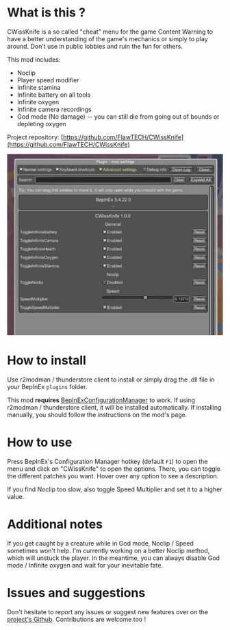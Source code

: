 # What is this ?

CWissKnife is a so called "cheat" menu for the game Content Warning to have a better understanding of the game's mechanics or simply to play around. Don't use in public lobbies and ruin the fun for others.

This mod includes:
* Noclip
* Player speed modifier
* Infinite stamina
* Infinite battery on all tools
* Infinite oxygen
* Infinite camera recordings
* God mode (No damage) -- you can still die from going out of bounds or depleting oxygen

Project repository: [https://github.com/FlawTECH/CWissKnife](https://github.com/FlawTECH/CWissKnife)

![Menu screenshot](https://github.com/FlawTECH/CWissKnife/raw/main/Screenshot.png)

# How to install
Use r2modman / thunderstore client to install or simply drag the .dll file in your BepInEx `plugins` folder.

This mod **requires** [BepInExConfigurationManager](https://thunderstore.io/c/content-warning/p/Azumatt/Official_BepInExConfigurationManager/) to work. If using r2modman / thunderstore client, it will be installed automatically. If installing manually, you should follow the instructions on the mod's page.

# How to use
Press BepInEx's Configuration Manager hotkey (default `F1`) to open the menu and click on "CWissKnife" to open the options. There, you can toggle the different patches you want. Hover over any option to see a description.

If you find Noclip too slow, also toggle Speed Multiplier and set it to a higher value.

# Additional notes
If you get caught by a creature while in God mode, Noclip / Speed sometimes won't help. I'm currently working on a better Noclip method, which will unstuck the player. In the meantime, you can always disable God mode / Infinite oxygen and wait for your inevitable fate.

# Issues and suggestions
Don't hesitate to report any issues or suggest new features over on the [project's Github](https://github.com/FlawTECH/CWissKnife). Contributions are welcome too !
